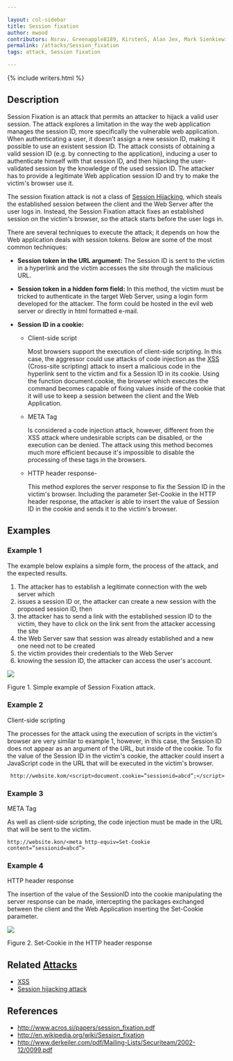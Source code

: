 ```yaml
---

layout: col-sidebar
title: Session fixation
author: mwood
contributors: Nsrav, Greenapple8189, KirstenS, Alan Jex, Mark Sienkiewicz, Bill Sempf, kingthorin
permalink: /attacks/Session_fixation
tags: attack, Session fixation

---
```


{% include writers.html %}

## Description

Session Fixation is an attack that permits an attacker to hijack a valid
user session. The attack explores a limitation in the way the web
application manages the session ID, more specifically the vulnerable web
application. When authenticating a user, it doesn’t assign a new session
ID, making it possible to use an existent session ID. The attack
consists of obtaining a valid session ID (e.g. by connecting to the
application), inducing a user to authenticate himself with that session
ID, and then hijacking the user-validated session by the knowledge of
the used session ID. The attacker has to provide a legitimate Web
application session ID and try to make the victim's browser use it.

The session fixation attack is not a class of [Session
Hijacking](Session_hijacking_attack), which steals the
established session between the client and the Web Server after the user
logs in. Instead, the Session Fixation attack fixes an established
session on the victim's browser, so the attack starts before the user
logs in.

There are several techniques to execute the attack; it depends on how
the Web application deals with session tokens. Below are some of the
most common techniques:

- **Session token in the URL argument:** The Session ID is sent to the
victim in a hyperlink and the victim accesses the site through the
malicious URL.

- **Session token in a hidden form field:** In this method, the victim
must be tricked to authenticate in the target Web Server, using a login
form developed for the attacker. The form could be hosted in the evil
web server or directly in html formatted e-mail.

- **Session ID in a cookie:**
    - Client-side script

      Most browsers support the execution of client-side scripting. In this
      case, the aggressor could use attacks of code injection as the
      [XSS](Cross-site_Scripting_\(XSS\) "wikilink") (Cross-site scripting)
      attack to insert a malicious code in the hyperlink sent to the victim
      and fix a Session ID in its cookie. Using the function document.cookie,
      the browser which executes the command becomes capable of fixing values
      inside of the cookie that it will use to keep a session between the
      client and the Web Application.

    - META Tag 

      Is considered a code injection attack, however, different from
      the XSS attack where undesirable scripts can be disabled, or the
      execution can be denied. The attack using this method becomes much more
      efficient because it's impossible to disable the processing of these
      tags in the browsers.

    - HTTP header response-

      This method explores the server response to fix the Session ID in the
      victim's browser. Including the parameter Set-Cookie in the HTTP header
      response, the attacker is able to insert the value of Session ID in the
      cookie and sends it to the victim's browser.

## Examples

### Example 1

The example below explains a simple form, the process of the attack, and
the expected results.

1. The attacker has to establish a legitimate connection with the web
server which
2. issues a session ID or, the attacker can create a new
session with the proposed session ID, then
3. the attacker has to send
a link with the established session ID to the victim, they have to click
on the link sent from the attacker accessing the site
4. the Web
Server saw that session was already established and a new one need not
to be created
5. the victim provides their credentials to the Web
Server
6. knowing the session ID, the attacker can access the user's
account.

![](https://wiki.owasp.org/images/9/9c/Fixation.jpg)

Figure 1. Simple example of Session Fixation attack.

### Example 2

Client-side scripting

The processes for the attack using the execution of scripts in the
victim's browser are very similar to example 1, however, in this case,
the Session ID does not appear as an argument of the URL, but inside of
the cookie. To fix the value of the Session ID in the victim's cookie,
the attacker could insert a JavaScript code in the URL that will be
executed in the victim's browser.

` http://website.kom/<script>document.cookie=”sessionid=abcd”;</script>`

### Example 3

META Tag

As well as client-side scripting, the code injection must be made in the
URL that will be sent to the victim.

`http://website.kon/<meta http-equiv=Set-Cookie content=”sessionid=abcd”>`

### Example 4

HTTP header response

The insertion of the value of the SessionID into the cookie manipulating
the server response can be made, intercepting the packages exchanged
between the client and the Web Application inserting the Set-Cookie
parameter.

![](https://wiki.owasp.org/images/e/ed/Fixation2.jpg)

Figure 2. Set-Cookie in the HTTP header response

## Related [Attacks](https://owasp.org/www-community/attacks/)

  - [XSS](XSS)
  - [Session hijacking attack](Session_hijacking_attack)

## References

  - <http://www.acros.si/papers/session_fixation.pdf>
  - <http://en.wikipedia.org/wiki/Session_fixation>
  - <http://www.derkeiler.com/pdf/Mailing-Lists/Securiteam/2002-12/0099.pdf>
